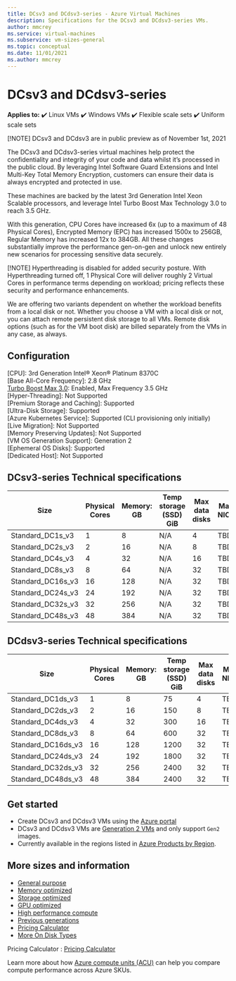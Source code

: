 ```yaml
---
title: DCsv3 and DCdsv3-series - Azure Virtual Machines
description: Specifications for the DCsv3 and DCdsv3-series VMs.
author: mmcrey
ms.service: virtual-machines
ms.subservice: vm-sizes-general
ms.topic: conceptual
ms.date: 11/01/2021
ms.author: mmcrey
---
```


# DCsv3 and DCdsv3-series

**Applies to:** :heavy_check_mark: Linux VMs :heavy_check_mark: Windows VMs :heavy_check_mark: Flexible scale sets :heavy_check_mark: Uniform scale sets

[!NOTE] DCsv3 and DCdsv3 are in public preview as of November 1st, 2021

The DCsv3 and DCdsv3-series virtual machines help protect the confidentiality and integrity of your code and data whilst it’s processed in the public cloud. By leveraging Intel Software Guard Extensions and Intel Multi-Key Total Memory Encryption, customers can ensure their data is always encrypted and protected in use. 

These machines are backed by the latest 3rd Generation Intel Xeon Scalable processors, and leverage Intel Turbo Boost Max Technology 3.0 to reach 3.5 GHz. 

With this generation, CPU Cores have increased 6x (up to a maximum of 48 Physical Cores), Encrypted Memory (EPC) has increased 1500x to 256GB, Regular Memory has increased 12x to 384GB. All these changes substantially improve the performance gen-on-gen and unlock new entirely new scenarios for processing sensitive data securely. 

[!NOTE] Hyperthreading is disabled for added security posture. With Hyperthreading turned off, 1 Physical Core will deliver roughly 2 Virtual Cores in performance terms depending on workload; pricing reflects these security and performance enhancements.

We are offering two variants dependent on whether the workload benefits from a local disk or not. Whether you choose a VM with a local disk or not, you can attach remote persistent disk storage to all VMs. Remote disk options (such as for the VM boot disk) are billed separately from the VMs in any case, as always. 

## Configuration

[CPU]: 3rd Generation Intel® Xeon® Platinum 8370C<br>
[Base All-Core Frequency]: 2.8 GHz<br>
[Turbo Boost Max 3.0](https://www.intel.com/content/www/us/en/gaming/resources/turbo-boost.html): Enabled, Max Frequency 3.5 GHz<br>
[Hyper-Threading]: Not Supported<br>
[Premium Storage and Caching]: Supported<br>
[Ultra-Disk Storage]: Supported<br>
[Azure Kubernetes Service]: Supported (CLI provisioning only initially)<br>
[Live Migration]: Not Supported<br>
[Memory Preserving Updates]: Not Supported<br>
[VM OS Generation Support]: Generation 2<br>
[Ephemeral OS Disks]: Supported<br>
[Dedicated Host]: Not Supported<br>

## DCsv3-series Technical specifications

| Size             | Physical Cores | Memory: GB | Temp storage (SSD) GiB | Max data disks | Max NICs |  EPC Memory (GB) |
|------------------|----------------|-------------|------------------------|----------------|---------|---------------------|
| Standard_DC1s_v3 | 1              | 8           | N/A                    | 4              | TBD     |  4                 |
| Standard_DC2s_v3 | 2              | 16          | N/A                    | 8              | TBD     |  8                 |
| Standard_DC4s_v3 | 4              | 32          | N/A                    | 16             | TBD     |  16                |
| Standard_DC8s_v3 | 8              | 64          | N/A                    | 32             | TBD     |  32                |
| Standard_DC16s_v3  | 16           | 128         | N/A                    | 32             | TBD     |  64                |
| Standard_DC24s_v3  | 24           | 192         | N/A                    | 32             | TBD     |  128               |
| Standard_DC32s_v3  | 32           | 256         | N/A                    | 32             | TBD     |  192               |
| Standard_DC48s_v3  | 48           | 384         | N/A                    | 32             | TBD     |  256               |

## DCdsv3-series Technical specifications

| Size             | Physical Cores | Memory: GB | Temp storage (SSD) GiB | Max data disks | Max NICs |  EPC Memory (GB) |
|------------------|----------------|-------------|------------------------|----------------|---------|---------------------|
| Standard_DC1ds_v3 | 1              | 8           | 75                    | 4              | TBD     |  4                 |
| Standard_DC2ds_v3 | 2              | 16          | 150                    | 8              | TBD     |  8                 |
| Standard_DC4ds_v3 | 4              | 32          | 300                    | 16             | TBD     |  16                |
| Standard_DC8ds_v3 | 8              | 64          | 600                    | 32             | TBD     |  32                |
| Standard_DC16ds_v3  | 16           | 128         | 1200                    | 32             | TBD     |  64                |
| Standard_DC24ds_v3  | 24           | 192         | 1800                    | 32             | TBD     |  128               |
| Standard_DC32ds_v3  | 32           | 256         | 2400                    | 32             | TBD     |  192               |
| Standard_DC48ds_v3  | 48           | 384         | 2400                    | 32             | TBD     |  256               |

## Get started

- Create DCsv3 and DCdsv3 VMs using the [Azure portal](./linux/quick-create-portal.md)
- DCsv3 and DCdsv3 VMs are [Generation 2 VMs](./generation-2.md#creating-a-generation-2-vm) and only support `Gen2` images.
- Currently available in the regions listed in [Azure Products by Region](https://azure.microsoft.com/global-infrastructure/services/?products=virtual-machines&regions=all).

## More sizes and information

- [General purpose](sizes-general.md)
- [Memory optimized](sizes-memory.md)
- [Storage optimized](sizes-storage.md)
- [GPU optimized](sizes-gpu.md)
- [High performance compute](sizes-hpc.md)
- [Previous generations](sizes-previous-gen.md)
- [Pricing Calculator](https://azure.microsoft.com/pricing/calculator/)
- [More On Disk Types](./disks-types.md#ultra-disk)

Pricing Calculator : [Pricing Calculator](https://azure.microsoft.com/pricing/calculator/)

Learn more about how [Azure compute units (ACU)](acu.md) can help you compare compute performance across Azure SKUs.
